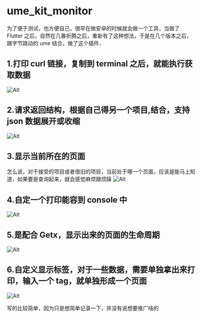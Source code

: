 # ume_kit_monitor

为了便于测试，也方便自己，很早在做安卓的时候就会做一个工具，当做了 Flutter 之后，自然在几番折腾之后，重新有了这种想法，于是在几个版本之后，跟字节跳动的 ume 结合，做了这个插件、

## 1.打印 curl 链接，复制到 terminal 之后，就能执行获取数据

![Alt](imgs/img_curl.jpg)

## 2.请求返回结构，根据自己得另一个项目[](),结合，支持 json 数据展开或收缩

![Alt](imgs/img_jsonviewer.jpg)

## 3.显示当前所在的页面

怎么说，对于接受的项目或者很旧的项目，当前处于哪一个页面，应该是能马上知道，如果要是查询起来，就会感觉麻烦跟烦躁
![Alt](imgs/img_page.jpg)

## 4.自定一个打印能容到 console 中

![Alt](imgs/img_console.jpg)

## 5.是配合 Getx，显示出来的页面的生命周期

![Alt](imgs/img_lifecycle.jpg)

## 6.自定义显示标签，对于一些数据，需要单独拿出来打印，输入一个 tag，就单独形成一个页面

![Alt](imgs/img_custom.jpg)

写的比较简单，因为只是想简单记录一下，并没有说想要推广啥的
